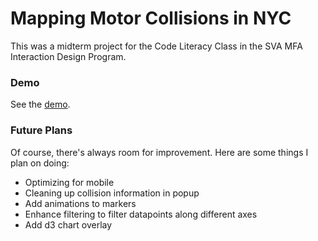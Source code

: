 # Mapping Motor Collisions in NYC

This was a midterm project for the Code Literacy Class in the SVA MFA Interaction Design Program.

### Demo

See the [demo](http://nycmotorcollisions.herokuapp.com/).

### Future Plans

Of course, there's always room for improvement. Here are some things I plan on doing:
* Optimizing for mobile
* Cleaning up collision information in popup
* Add animations to markers
* Enhance filtering to filter datapoints along different axes
* Add d3 chart overlay

